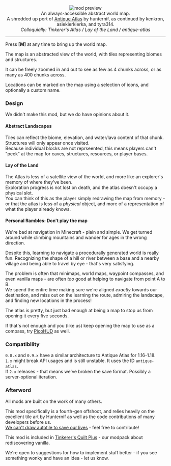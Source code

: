 <!--suppress HtmlDeprecatedTag, XmlDeprecatedElement -->
<center><img alt="mod preview" src="https://cdn.modrinth.com/data/Y5Ve4Ui4/images/2196fd4a24aad1d58bd282c6d8e09bdfe0d102e8.png" /></center>

<center>
An always-accessible abstract world map.<br/>
A shredded up port of <a href="https://modrinth.com/mod/antique-atlas">Antique Atlas</a> by hunternif, as continued by kenkron, asiekierkierka, and tyra314.<br/>
<i>Colloquially: Tinkerer's Atlas / Lay of the Land / antique-atlas</i>
</center>

---

Press **[M]** at any time to bring up the world map.

The map is an abstracted view of the world, with tiles representing biomes and structures.

It can be freely zoomed in and out to see as few as 4 chunks across, or as many as 400 chunks across.

Locations can be marked on the map using a selection of icons, and optionally a custom name.

### Design

We didn't make this mod, but we do have opinions about it.

#### Abstract Landscapes

Tiles can reflect the biome, elevation, and water/lava content of that chunk. Structures will only appear once visited.<br/>
Because individual blocks are not reprseented, this means players can't "peek" at the map for caves, structures, resources, or player bases.<br/>

#### Lay of the Land

The Atlas is less of a satellite view of the world, and more like an explorer's memory of where they've been.<br/>
Exploration progress is not lost on death, and the atlas doesn't occupy a physical slot.<br/>
You can think of this as the player simply redrawing the map from memory - or that the atlas is less of a _physical_ object, and more of a representation of what the player already knows.

#### Personal Rambles: Don't play the map

We're bad at navigation in Minecraft - plain and simple. We get turned around while climbing mountains and wander for ages in the wrong direction.

Despite this, learning to navigate a procedurally generated world is really fun. Recognizing the shape of a hill or river between a base and a nearby village and being able to travel by eye - that's very satisfying.<br/>

The problem is often that minimaps, world maps, waypoint compasses, and even vanilla maps - are often _too_ good at helping to navigate from point A to B.</br>
We spend the entire time making sure we're aligned _exactly_ towards our destination, and miss out on the learning the route, admiring the landscape, and finding new locations in the process!

The atlas is pretty, but just bad enough at being a map to stop us from opening it every five seconds.

If that's not enough and you (like us) keep opening the map to use as a compass, try [PicoHUD](https://modrinth.com/mod/picohud) as well.

### Compatibility

`0.8.x` and `0.9.x` have a similar architecture to Antique Atlas for 1.16-1.18.<br/>
`1.x` might break API usages and is still unstable. It uses the ID `antique-atlas`.<br/>
If `2.x` releases - that means we've broken the save format. Possibly a server-optional iteration.

### Afterword

All mods are built on the work of many others.

This mod specifically is a fourth-gen offshoot, and relies heavily on the excellent tile art by Hunternif as well as the code contributions of many developers before us.<br/>[We can't draw autotile to save our lives](https://github.com/AntiqueAtlasTeam/AntiqueAtlas/wiki/Editing-Textures) - feel free to contribute!

This mod is included in [Tinkerer's Quilt Plus](https://modrinth.com/modpack/tinkerers-quilt) - our modpack about rediscovering vanilla.

We're open to suggestions for how to implement stuff better - if you see something wonky and have an idea - let us know.
